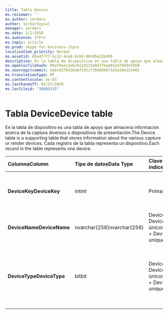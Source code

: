 ```yaml
---
title: Tabla Device
ms.reviewer: ''
ms.author: serdars
author: SerdarSoysal
manager: serdars
ms.date: 2/1/2018
ms.audience: ITPro
ms.topic: article
ms.prod: skype-for-business-itpro
localization_priority: Normal
ms.assetid: d5a4f777-bc12-4ce8-bc0d-867d5e22b436
description: En la tabla de dispositivo es una tabla de apoyo que almacena información acerca de la captura diversos o dispositivos de presentación. Cada registro de la tabla representa un dispositivo.
ms.openlocfilehash: 09af6ee11ebc821d123e847fbad812479d9d7bb0
ms.sourcegitcommit: da8c037bb30abf5d5cf3b60d4b71e3a10e553402
ms.translationtype: MT
ms.contentlocale: es-ES
ms.lasthandoff: 03/27/2019
ms.locfileid: "30885515"
---
```

# <a name="device-table"></a><span data-ttu-id="adf93-104">Tabla Device</span><span class="sxs-lookup"><span data-stu-id="adf93-104">Device table</span></span>
 
<span data-ttu-id="adf93-105">En la tabla de dispositivo es una tabla de apoyo que almacena información acerca de la captura diversos o dispositivos de presentación.</span><span class="sxs-lookup"><span data-stu-id="adf93-105">The Device table is a supporting table that stores information about the various capture or render devices.</span></span> <span data-ttu-id="adf93-106">Cada registro de la tabla representa un dispositivo.</span><span class="sxs-lookup"><span data-stu-id="adf93-106">Each record in the table represents one device.</span></span>
  
|<span data-ttu-id="adf93-107">**Columna**</span><span class="sxs-lookup"><span data-stu-id="adf93-107">**Column**</span></span>|<span data-ttu-id="adf93-108">**Tipo de datos**</span><span class="sxs-lookup"><span data-stu-id="adf93-108">**Data Type**</span></span>|<span data-ttu-id="adf93-109">**Clave o índice**</span><span class="sxs-lookup"><span data-stu-id="adf93-109">**Key/Index**</span></span>|<span data-ttu-id="adf93-110">**Detalles**</span><span class="sxs-lookup"><span data-stu-id="adf93-110">**Details**</span></span>|
|:-----|:-----|:-----|:-----|
|<span data-ttu-id="adf93-111">**DeviceKey**</span><span class="sxs-lookup"><span data-stu-id="adf93-111">**DeviceKey**</span></span> <br/> |<span data-ttu-id="adf93-112">int</span><span class="sxs-lookup"><span data-stu-id="adf93-112">int</span></span>  <br/> |<span data-ttu-id="adf93-113">Primary</span><span class="sxs-lookup"><span data-stu-id="adf93-113">Primary</span></span>  <br/> |<span data-ttu-id="adf93-114">Número único que identifica este dispositivo.</span><span class="sxs-lookup"><span data-stu-id="adf93-114">Unique number identifying this device.</span></span>  <br/> |
|<span data-ttu-id="adf93-115">**DeviceName**</span><span class="sxs-lookup"><span data-stu-id="adf93-115">**DeviceName**</span></span> <br/> |<span data-ttu-id="adf93-116">nvarchar(256)</span><span class="sxs-lookup"><span data-stu-id="adf93-116">nvarchar(256)</span></span>  <br/> |<span data-ttu-id="adf93-117">DeviceName + DeviceType son únicos</span><span class="sxs-lookup"><span data-stu-id="adf93-117">DeviceName + DeviceType is unique</span></span>  <br/> |<span data-ttu-id="adf93-118">Nombre del dispositivo.</span><span class="sxs-lookup"><span data-stu-id="adf93-118">Device name.</span></span>  <br/> |
|<span data-ttu-id="adf93-119">**DeviceType**</span><span class="sxs-lookup"><span data-stu-id="adf93-119">**DeviceType**</span></span> <br/> |<span data-ttu-id="adf93-120">bit</span><span class="sxs-lookup"><span data-stu-id="adf93-120">bit</span></span>  <br/> |<span data-ttu-id="adf93-121">DeviceName + DeviceType son únicos</span><span class="sxs-lookup"><span data-stu-id="adf93-121">DeviceName + DeviceType is unique</span></span>  <br/> |<span data-ttu-id="adf93-122">Tipo de dispositivo.</span><span class="sxs-lookup"><span data-stu-id="adf93-122">Device type.</span></span> <span data-ttu-id="adf93-123">1 es un dispositivo de captura, 0 es un dispositivo de presentación.</span><span class="sxs-lookup"><span data-stu-id="adf93-123">1 is a capture device, 0 is a render device.</span></span>  <br/> |
   

